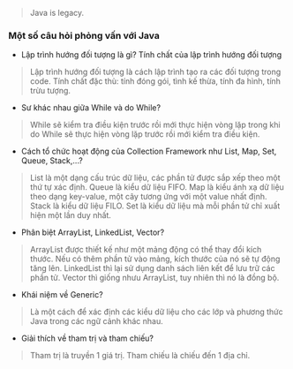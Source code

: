 > Java is legacy.

### Một số câu hỏi phỏng vấn với Java

- Lập trình hướng đối tượng là gì? Tính chất của lập trình hướng đối tượng
> Lập trình hướng đối tượng là cách lập trình tạo ra các đối tượng trong code. Tính chất đặc thù: tính đóng gói, tình kế thừa, tính đa hình, tính trừu tượng.

- Sư khác nhau giữa While và do While?
> While sẽ kiểm tra điều kiện trước rồi mới thực hiện vòng lặp trong khi do While sẽ thực hiện vòng lặp trước rồi mới kiểm tra điều kiện.

- Cách tổ chức hoạt động của Collection Framework như List, Map, Set, Queue, Stack,...?
> List là một dạng cấu trúc dữ liệu, các phần tử được sắp xếp theo một thứ tự xác định. Queue là kiểu dữ liệu FIFO. Map là kiểu ánh xạ dữ liệu theo dạng key-value, một cây tương ứng với một value nhất định. Stack là kiểu dữ liệu FILO. Set là kiểu dữ liệu mà mỗi phần tử chỉ xuất hiện một lần duy nhất.

- Phân biệt ArrayList, LinkedList, Vector?

> ArrayList được thiết kế như một mảng động có thể thay đổi kích thước. Nếu có thêm phần tử vào mảng, kích thước của nó sẽ tự động tăng lên. LinkedList thì lại sử dụng danh sách liên kết để lưu trữ các phần tử. Vector thì giống nhưu ArrayList, tuy nhiên thì nó là đồng bộ.

- Khái niệm về Generic? 
> Là một cách để xác định các kiểu dữ liệu cho các lớp và phương thức Java trong các ngữ cảnh khác nhau.

- Giải thích về tham trị và tham chiếu?
> Tham trị là truyền 1 giá trị. Tham chiếu là chiếu đến 1 địa chỉ.